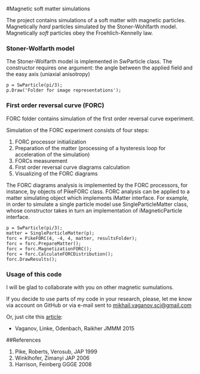 #Magnetic soft matter simulations

The project contains simulations of a soft matter with magnetic particles.
Magnetically *hard* particles simulated by the Stoner-Wohlfarth model.
Magnetically *soft* particles obey the Froehlich-Kennelly law.

### Stoner-Wolfarth model

The Stoner-Wolfarth model is implemented in SwParticle class. 
The constructor requires one argument: the angle between the applied field and the easy axis (uniaxial anisotropy) 

```matalb
p = SwParticle(pi/3);
p.Draw('Folder for image representations');
```

### First order reversal curve (FORC)

FORC folder contains simulation of the first order reversal curve experiment.

Simulation of the FORC experiment consists of four steps:

1. FORC processor initialization
2. Preparation of the matter (processing of a hysteresis loop for acceleration of the simulation)
3. FORCs measurement
4. First order reversal curve diagrams calculation
5. Visualizing of the FORC diagrams

The FORC diagrams analysis is implemented by the FORC processors, for instance, by objects of PikeFORC class.
FORC analysis can be applied to a matter simulating object which implements iMatter interface. 
For example, in order to simulate a single particle model use SingleParticleMatter class, whose constructor takes in turn an implementation of iMagneticParticle interface.

```matalb
p = SwParticle(pi/3);
matter = SingleParticleMatter(p);
forc = PikeFORC(4, -4, 4, matter, resultsFolder);
forc = forc.PrepareMatter();
forc = forc.MagnetizationFORC();
forc = forc.CalculateFORCDistribution();
forc.DrawResults();
```

### Usage of this code

I will be glad to collaborate with you on other magnetic sumulations.

If you decide to use parts of my code in your research, please, let me know via account on GitHub or via e-mail sent to mikhail.vaganov.sci@gmail.com

Or, just cite this [article](http://www.sciencedirect.com/science/article/pii/S0304885316319552):
* Vaganov, Linke, Odenbach, Raikher JMMM 2015


##References
1. Pike, Roberts, Verosub, JAP 1999
2. Winklhofer, Zimanyi JAP 2006
3. Harrison, Feinberg GGGE 2008 
